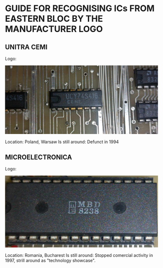 # GUIDE FOR RECOGNISING ICs FROM EASTERN BLOC BY THE MANUFACTURER LOGO 


## UNITRA CEMI
Logo:

![alt text](https://github.com/RetroNora/Guide_for_Eastern_ICs/blob/main/Logos/CEMI.jpg)

Location: Poland, Warsaw
Is still around: Defunct in 1994

## MICROELECTRONICA
Logo:

![alt text](https://github.com/RetroNora/Guide_for_Eastern_ICs/blob/main/Logos/Microelectronica.jpg)

Location: Romania, Bucharest
Is still around: Stopped comercial activity in 1997, strill around as "technology showcase".


